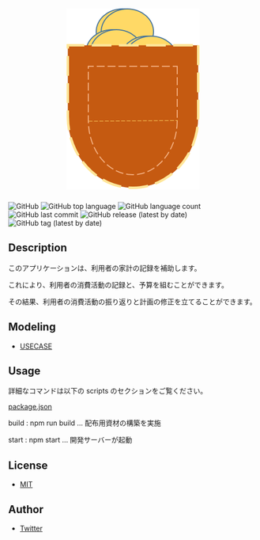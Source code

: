 # <center>![pocket](./docs/logo/pocket.png)</center>

![GitHub](https://img.shields.io/github/license/onesword0618/pocket?style=plastic)
![GitHub top language](https://img.shields.io/github/languages/top/onesword0618/pocket?style=plastic)
![GitHub language count](https://img.shields.io/github/languages/count/onesword0618/pocket?style=plastic)
![GitHub last commit](https://img.shields.io/github/last-commit/onesword0618/pocket?style=plastic)
![GitHub release (latest by date)](https://img.shields.io/github/v/release/onesword0618/pocket?style=plastic)
![GitHub tag (latest by date)](https://img.shields.io/github/v/tag/onesword0618/pocket?style=plastic)

## Description

このアプリケーションは、利用者の家計の記録を補助します。

これにより、利用者の消費活動の記録と、予算を組むことができます。

その結果、利用者の消費活動の振り返りと計画の修正を立てることができます。

## Modeling

- [USECASE](./docs/modeling/usecase.md#設計)

## Usage

詳細なコマンドは以下の scripts のセクションをご覧ください。

[package.json](./package.json)

build : npm run build ... 配布用資材の構築を実施

start : npm start ... 開発サーバーが起動

## License

- [MIT](./LICENSE)

## Author

- [Twitter](https://twitter.com/onesword0618)
